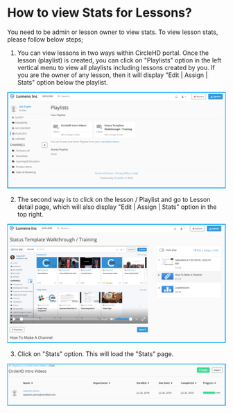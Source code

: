 # How to view Stats for Lessons?

You need to be admin or lesson owner to view stats. To view lesson stats, please follow below steps;

1. You can view lessons in two ways within CircleHD portal. Once the lesson \(playlist\) is created, you can click on "Playlists" option in the left vertical menu to view all playlists including lessons created by you. If you are the owner of any lesson, then it will display "Edit \| Assign \| Stats" option below the playlist.

![](../.gitbook/assets/playlists-view%20%281%29.png)

2. The second way is to click on the lesson / Playlist and go to Lesson detail page, which will also display "Edit \| Assign \| Stats" option in the top right. 

![](../.gitbook/assets/lessons-view%20%281%29.png)

3. Click on "Stats" option. This will load the "Stats" page. 

![](../.gitbook/assets/lessons-stats%20%281%29.png)



